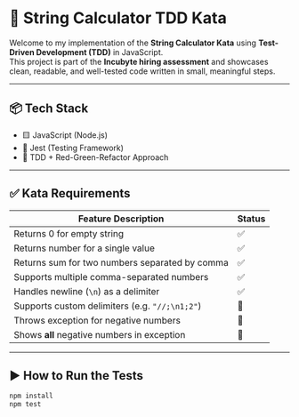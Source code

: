 # 🧪 String Calculator TDD Kata

Welcome to my implementation of the **String Calculator Kata** using **Test-Driven Development (TDD)** in JavaScript.  
This project is part of the **Incubyte hiring assessment** and showcases clean, readable, and well-tested code written in small, meaningful steps.

---

## 📦 Tech Stack

- 🟨 JavaScript (Node.js)
- 🧪 Jest (Testing Framework)
- 📝 TDD + Red-Green-Refactor Approach

---

## ✅ Kata Requirements

| Feature Description                                      | Status |
|----------------------------------------------------------|--------|
| Returns 0 for empty string                               | ✅     |
| Returns number for a single value                        | ✅     |
| Returns sum for two numbers separated by comma           | ✅     |
| Supports multiple comma-separated numbers                | ✅     |
| Handles newline (`\n`) as a delimiter                    | ✅     |
| Supports custom delimiters (e.g. `"//;\n1;2"`)           | 🔲     |
| Throws exception for negative numbers                    | 🔲     |
| Shows **all** negative numbers in exception              | 🔲     |

---

## ▶️ How to Run the Tests

```bash
npm install
npm test
